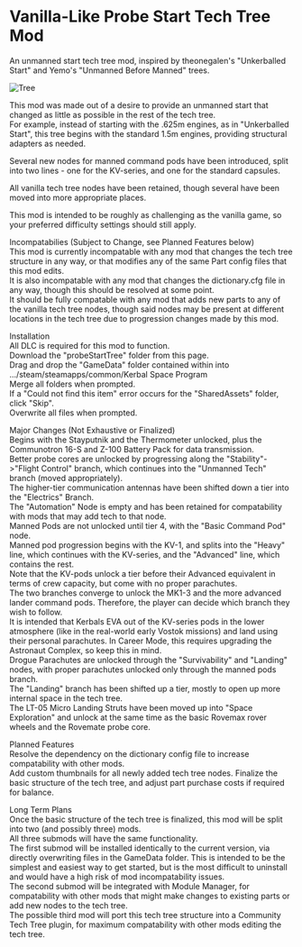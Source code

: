 # Vanilla-Like Probe Start Tech Tree Mod
An unmanned start tech tree mod, inspired by theonegalen's "Unkerballed Start" and Yemo's "Unmanned Before Manned" trees. 

![Tree](https://github.com/Russell-Nesbitt/probeStartTree/assets/96993918/0b78c037-eee6-479e-a26f-7b6329809bf9)

This mod was made out of a desire to provide an unmanned start that changed as little as possible in the rest of the tech tree.  
For example, instead of starting with the .625m engines, as in "Unkerballed Start", this tree begins with the standard 1.5m engines, providing structural adapters as needed.  

Several new nodes for manned command pods have been introduced, split into two lines - one for the KV-series, and one for the standard capsules.  

All vanilla tech tree nodes have been retained, though several have been moved into more appropriate places.  

This mod is intended to be roughly as challenging as the vanilla game, so your preferred difficulty settings should still apply.  

Incompatabilies (Subject to Change, see Planned Features below)  
This mod is currently incompatable with any mod that changes the tech tree structure in any way, or that modifies any of the same Part config files that this mod edits.  
It is also incompatable with any mod that changes the dictionary.cfg file in any way, though this should be resolved at some point.  
It should be fully compatable with any mod that adds new parts to any of the vanilla tech tree nodes, though said nodes may be present at different locations in the tech       tree due to progression changes made by this mod.  

Installation  
All DLC is required for this mod to function.  
Download the "probeStartTree" folder from this page.  
Drag and drop the "GameData" folder contained within into .../steam/steamapps/common/Kerbal Space Program  
Merge all folders when prompted.  
  If a "Could not find this item" error occurs for the "SharedAssets" folder, click "Skip".  
Overwrite all files when prompted.  

Major Changes (Not Exhaustive or Finalized)  
Begins with the Stayputnik and the Thermometer unlocked, plus the Communotron 16-S and Z-100 Battery Pack for data transmission.  
Better probe cores are unlocked by progressing along the "Stability"->"Flight Control" branch, which continues into the "Unmanned Tech" branch (moved appropriately).  
The higher-tier communication antennas have been shifted down a tier into the "Electrics" Branch.  
  The "Automation" Node is empty and has been retained for compatability with mods that may add tech to that node.  
Manned Pods are not unlocked until tier 4, with the "Basic Command Pod" node.  
  Manned pod progression begins with the KV-1, and splits into the "Heavy" line, which continues with the KV-series, and the "Advanced" line, which contains the rest.  
  Note that the KV-pods unlock a tier before their Advanced equivalent in terms of crew capacity, but come with no proper parachutes.  
  The two branches converge to unlock the MK1-3 and the more advanced lander command pods. Therefore, the player can decide which branch they wish to follow.  
  It is intended that Kerbals EVA out of the KV-series pods in the lower atmosphere (like in the real-world early Vostok missions) and land using their personal parachutes. 
  In Career Mode, this requires upgrading the Astronaut Complex, so keep this in mind.    
Drogue Parachutes are unlocked through the "Survivability" and "Landing" nodes, with proper parachutes unlocked only through the manned pods branch.  
The "Landing" branch has been shifted up a tier, mostly to open up more internal space in the tech tree.  
The LT-05 Micro Landing Struts have been moved up into "Space Exploration" and unlock at the same time as the basic Rovemax rover wheels and the Rovemate probe core.  

Planned Features  
Resolve the dependency on the dictionary config file to increase compatability with other mods.  
Add custom thumbnails for all newly added tech tree nodes. 
Finalize the basic structure of the tech tree, and adjust part purchase costs if required for balance.  

Long Term Plans  
Once the basic structure of the tech tree is finalized, this mod will be split into two (and possibly three) mods.  
All three submods will have the same functionality.  
The first submod will be installed identically to the current version, via directly overwriting files in the GameData folder. This is intended to be the simplest and easiest way to get started, but is the most difficult to uninstall and would have a high risk of mod incompatability issues.  
The second submod will be integrated with Module Manager, for compatability with other mods that might make changes to existing parts or add new nodes to the tech tree.  
The possible third mod will port this tech tree structure into a Community Tech Tree plugin, for maximum compatability with other mods editing the tech tree.  





  


